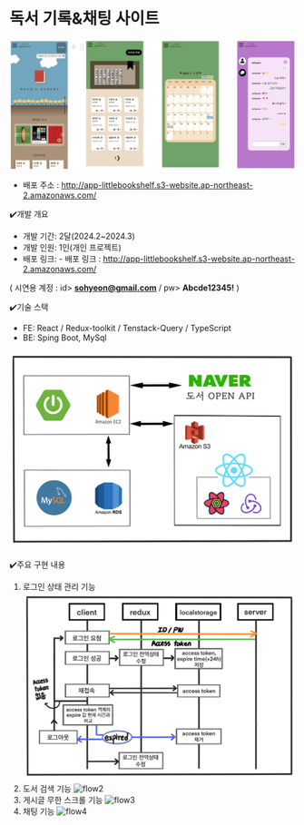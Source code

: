 # 독서 기록&채팅 사이트

![앱 주요 페이지 덤브 이미지](https://github.com/Ksohyeon/readnreport/blob/readme-edit/readme_img/pages.png)
* 배포 주소 :   http://app-littlebookshelf.s3-website.ap-northeast-2.amazonaws.com/

✔️개발 개요
* 개발 기간: 2달(2024.2~2024.3)
* 개발 인원: 1인(개인 프로젝트)
* 배포 링크: - 배포 링크 :  <http://app-littlebookshelf.s3-website.ap-northeast-2.amazonaws.com/>

( 시연용 계정 :  id> **sohyeon@gmail.com**  / pw> **Abcde12345!** )

✔️기술 스택
* FE: React / Redux-toolkit / Tenstack-Query / TypeScript
* BE: Sping Boot, MySql

 ![앱 주요 페이지 덤브 이미지](https://github.com/Ksohyeon/readnreport/blob/readme-edit/readme_img/techstack.png)

✔️주요 구현 내용
1. 로그인 상태 관리 기능
![flow1](https://github.com/Ksohyeon/readnreport/blob/readme-edit/readme_img/flow1.png)
2. 도서 검색 기능
![flow2](https://github.com/Ksohyeon/readnreport/blob/readme-edit/readme_img/flow2.png)
3. 게시글 무한 스크롤 기능
![flow3](https://github.com/Ksohyeon/readnreport/blob/readme-edit/readme_img/flow3.png)
4. 채팅 기능
![flow4](https://github.com/Ksohyeon/readnreport/blob/readme-edit/readme_img/flow4.png)
